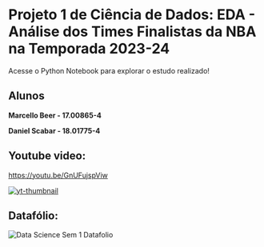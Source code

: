 # Projeto 1 de Ciência de Dados: EDA - Análise dos Times Finalistas da NBA na Temporada 2023-24
Acesse o Python Notebook para explorar o estudo realizado!

## Alunos
**Marcello Beer - 17.00865-4**

**Daniel Scabar - 18.01775-4**

## Youtube video:
https://youtu.be/GnUFujspViw

[![yt-thumbnail](https://github.com/marcellobeer/IMT_CD_Proj1/assets/31327912/8a019150-65ae-4d29-9063-6b5920804f70)](https://youtu.be/GnUFujspViw)

## Datafólio:
![Data Science Sem 1 Datafolio](https://github.com/marcellobeer/IMT_CD_Proj1/assets/31327912/5338bd13-a6f9-4587-bda3-ce08c4f76cec)
